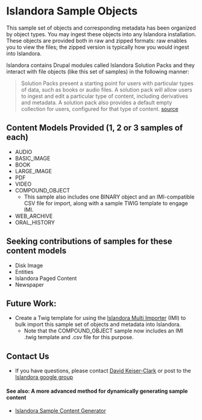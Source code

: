 # Islandora Sample Objects

This sample set of objects and corresponding metadata has been organized by object types.
You may ingest these objects into any Islandora installation.
These objects are provided both in raw and zipped formats: raw enables you to view the files; the zipped version is typically how you would ingest into Islandora.

Islandora contains Drupal modules called Islandora Solution Packs and they interact with file objects (like this set of samples) in the following manner:

> Solution Packs present a starting point for users with particular types of data, such as books or audio files. A solution pack will allow users to ingest and edit a particular type of content, including derivatives and metadata. A solution pack also provides a default empty collection for users, configured for that type of content. [source](https://wiki.duraspace.org/display/ISLANDORA/Solution+Packs)

## Content Models Provided (1, 2 or 3 samples of each)

* AUDIO
* BASIC_IMAGE
* BOOK
* LARGE_IMAGE
* PDF
* VIDEO
* COMPOUND_OBJECT
    * This sample also includes one BINARY object and an IMI-compatible CSV file for import, along with a sample TWIG template to engage IMI.  
* WEB_ARCHIVE
* ORAL_HISTORY

## Seeking contributions of samples for these content models

* Disk Image
* Entities
* Islandora Paged Content
* Newspaper

## Future Work:

* Create a Twig template for using the [Islandora Multi Importer](https://github.com/mnylc/islandora_multi_importer) (IMI) to bulk import this sample set of objects and metadata into Islandora.
    * Note that the COMPOUND_OBJECT sample now includes an IMI .twig template and .csv file for this purpose.

## Contact Us
* If you have questions, please contact [David Keiser-Clark](dwk2@williams.edu) or post to the [Islandora google group](https://groups.google.com/forum/?utm_source=digest&utm_medium=email#!forum/islandora/topics)

#### See also: A more advanced method for dynamically generating sample content
* [Islandora Sample Content Generator](https://github.com/mjordan/islandora_scg)
